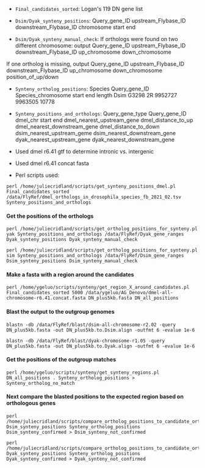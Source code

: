 *  `Final_candidates_sorted`:
Logan's 119 DN gene list

*  `Dsim/Dyak_synteny_positions`:
Query_gene_ID	upstream_Flybase_ID	downstream_Flybase_ID	chromosome	start	end

*  `Dsim/Dyak_synteny_manual_check`:
If orthologs were found on two different chromosome: output
Query_gene_ID	upstream_Flybase_ID	downstream_Flybase_ID	up_chromosome	down_chromosome

If one ortholog is missing, output
Query_gene_ID	upstream_Flybase_ID	downstream_Flybase_ID	up_chromosome	down_chromosome	position_of_up/down

*  `Synteny_ortholog_positions`:
Species	Query_gene_ID	Species_chromosome	start	end	length
Dsim	G3298	2R	9952727	9963505	10778

*  `Synteny_positions_and_orthologs`:
Query_gene_type	Query_gene_ID	dmel_chr	start	end	dmel_nearest_upstream_gene	dmel_distance_to_up	dmel_nearest_downstream_gene	dmel_distance_to_down	dsim_nearest_upstream_geme	dsim_nearest_downstream_gene	dyak_nearest_upstream_gene	dyak_nearest_downstream_gene

*  Used dmel r6.41 gtf to determine intronic vs. intergenic

*  Used dmel r6.41 concat fasta

*  Perl scripts used:

```
perl /home/juliecridland/scripts/get_synteny_positions_dmel.pl Final_candidates_sorted /data/FlyRef/dmel_orthologs_in_drosophila_species_fb_2021_02.tsv Synteny_positions_and_orthologs
```

#### Get the positions of the orthologs

```
perl /home/juliecridland/scripts/get_ortholog_positions_for_synteny.pl yak Synteny_positions_and_orthologs /data/FlyRef/Dyak_gene_ranges Dyak_synteny_positions Dyak_synteny_manual_check
 
perl /home/juliecridland/scripts/get_ortholog_positions_for_synteny.pl sim Synteny_positions_and_orthologs /data/FlyRef/Dsim_gene_ranges Dsim_synteny_positions Dsim_synteny_manual_check
```

#### Make a fasta with a region around the candidates

```
perl /home/ygeluo/scripts/synteny/get_region_X_around_candidates.pl Final_candidates_sorted 5000 /data/ygeluo/AG_Denovo/dmel-all-chromosome-r6.41.concat.fasta DN_plus5kb.fasta DN_all_positions
```

#### Blast the output to the outgroup genomes

```
blastn -db /data/FlyRef/blast/dsim-all-chromosome-r2.02 -query DN_plus5kb.fasta -out DN_plus5kb.to.Dsim.align -outfmt 6 -evalue 1e-6
 
blastn -db /data/FlyRef/blast/dyak-chromosome-r1.05 -query DN_plus5kb.fasta -out DN_plus5kb.to.Dyak.align -outfmt 6 -evalue 1e-6
```

#### Get the positions of the outgroup matches

```
perl /home/ygeluo/scripts/synteny/get_synteny_regions.pl DN_all_positions . Synteny_ortholog_positions > Synteny_ortholog_no_match
```

#### Next compare the blasted positions to the expected region based on orthologous genes

```
perl /home/juliecridland/scripts/compare_ortholog_positions_to_candidate_ortho_blast.pl Dsim_synteny_positions Synteny_ortholog_positions Dsim_synteny_confirmed > Dsim_synteny_not_confirmed
 
perl /home/juliecridland/scripts/compare_ortholog_positions_to_candidate_ortho_blast.pl Dyak_synteny_positions Synteny_ortholog_positions Dyak_synteny_confirmed > Dyak_synteny_not_confirmed

```
